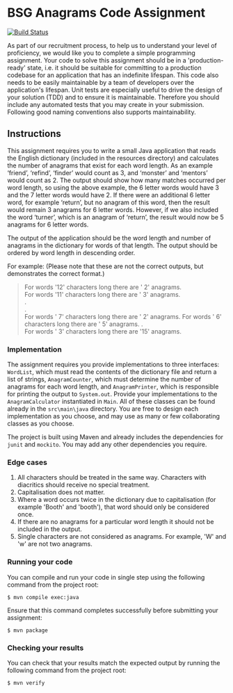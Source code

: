 BSG Anagrams Code Assignment
============================

[![Build Status](https://travis-ci.org/BSG-Africa/anagram.svg?branch=master)](https://travis-ci.org/BSG-Africa/anagram)

As part of our recruitment process, to help us to understand your level of proficiency, we would like you to complete a 
simple programming assignment. Your code to solve this assignment should be in a 'production-ready' state, i.e. it 
should be suitable for committing to a production codebase for an application that has an indefinite lifespan. This code 
also needs to be easily maintainable by a team of developers over the application's lifespan. Unit tests are especially 
useful to drive the design of your solution (TDD) and to ensure it is maintainable. Therefore you should include any 
automated tests that you may create in your submission. Following good naming conventions also supports maintainability.

Instructions
------------

This assignment requires you to write a small Java application that reads the English dictionary (included in the 
resources directory) and calculates the number of anagrams that exist for each word length. As an example ‘friend’, 
‘refind’, ‘finder’ would count as 3, and ‘monster’ and ‘mentors’ would count as 2. The output should show how many 
matches occurred per word length, so using the above example, the 6 letter words would have 3 and the 7 letter words 
would have 2. If there were an additional 6 letter word, for example ‘return’, but no anagram of this word, then the 
result would remain 3 anagrams for 6 letter words. However, if we also included the word ‘turner’, which is an anagram 
of ‘return’, the result would now be 5 anagrams for 6 letter words.

The output of the application should be the word length and number of anagrams in the dictionary for words of that 
length. The output should be ordered by word length in descending order.
 
For example: (Please note that these are not the correct outputs, but demonstrates the correct format.)
> For words '12' characters long there are ' 2' anagrams.  
> For words '11' characters long there are ' 3' anagrams.  
> .  
> .  
> For words ' 7' characters long there are ' 2' anagrams.
> For words ' 6' characters long there are ' 5' anagrams.
> .  
> For words ' 3' characters long there are '15' anagrams.  

### Implementation
The assignment requires you provide implementations to three interfaces: `WordList`, which must read the contents of the
dictionary file and return a list of strings, `AnagramCounter`, which must determine the number of anagrams for each 
word length, and `AnagramPrinter`, which is responsible for printing the output to `System.out`.
Provide your implementations to the `AnagramCalculator` instantiated in `Main`. All of these classes can be found 
already in the `src\main\java` directory. You are free to design each implementation as you choose, and may use as many
or few collaborating classes as you choose.

The project is built using Maven and already includes the dependencies for `junit` and `mockito`. You may add any other
dependencies you require.

### Edge cases
1. All characters should be treated in the same way. Characters with diacritics should receive no special treatment.
1. Capitalisation does not matter.
1. Where a word occurs twice in the dictionary due to capitalisation (for example 'Booth' and 'booth'), that word should
   only be considered once.
1. If there are no anagrams for a particular word length it should not be included in the output.
1. Single characters are not considered as anagrams. For example, 'W' and 'w' are not two anagrams.

### Running your code
You can compile and run your code in single step using the following command from the project root:

    $ mvn compile exec:java
    
Ensure that this command completes successfully before submitting your assignment:

    $ mvn package
    
### Checking your results
You can check that your results match the expected output by running the following command from the project root: 

    $ mvn verify
